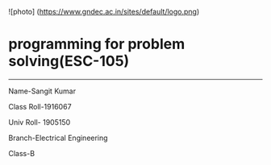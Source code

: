 ![photo] (https://www.gndec.ac.in/sites/default/logo.png)
# programming for problem solving(ESC-105)
--------------------------
Name-Sangit Kumar

Class Roll-1916067

Univ Roll- 1905150

Branch-Electrical Engineering

Class-B
